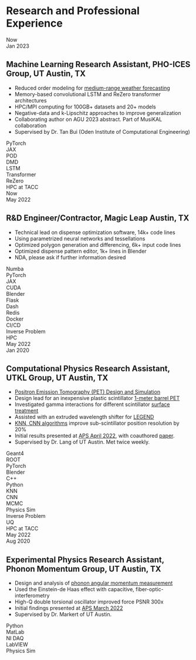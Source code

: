<div class="poster-section poster-scols avoid-break rtl-section rxp-section" markdown="1">

<div id="rxp-title" markdown="1">

# Research and Professional Experience

</div>
<div class="rxp_0" id="rxp" markdown="1">      
    <div class="cv_left" markdown="1">
        <div class="date_two" id="date">
            Now
        </div>
        <div class="date_one" id="date">
            Jan 2023
        </div>
    </div>
    <div class="cv_right" markdown="1">

## Machine Learning Research Assistant, PHO-ICES Group, UT Austin, TX
 - Reduced order modeling for [medium-range weather forecasting](https://akhilsadam.github.io/projects/pho-ices/weather-forecast)
 - Memory-based convolutional LSTM and ReZero transformer architectures
 - HPC/MPI computing for 100GB+ datasets and 20+ models
 - Negative-data and k-Lipschitz approaches to improve generalization
 - Collaborating author on AGU 2023 abstract. Part of MusiKAL collaboration
- Supervised by Dr. Tan Bui (Oden Institute of Computational Engineering)

<div id="item">
 <div class="items">PyTorch</div>
 <div class="items">JAX</div>
 <div class="items">POD</div>
 <div class="items">DMD</div>
 <div class="items">LSTM</div>
 <div class="items">Transformer</div>
 <div class="items">ReZero</div>
 <div class="items">HPC at TACC</div>
</div>

</div>
</div>
<div class="rxp_1" id="rxp" markdown="1">      
    <div class="cv_left" markdown="1">
        <div class="date_two" id="date">
            Now
        </div>
        <div class="date_one" id="date">
            May 2022
        </div>
    </div>
    <div class="cv_right" markdown="1">


## R&D Engineer/Contractor, Magic Leap Austin, TX
 - Technical lead on dispense optimization software, 14k+ code lines
 - Using parametrized neural networks and tessellations
 - Optimized polygon generation and differencing, 6k+ input code lines
 - Optimized dispense pattern editor, 1k+ lines in Blender
 - NDA, please ask if further information desired

<div id="item">
<div class="items">Numba</div>
<div class="items">PyTorch</div>
<div class="items">JAX</div>
<div class="items">CUDA</div>
<div class="items">Blender</div>
<div class="items">Flask</div>
<div class="items">Dash</div>
<div class="items">Redis</div>
<div class="items">Docker</div>
<div class="items">CI/CD</div>
<div class="items">Inverse Problem</div>
 <div class="items">HPC</div>
</div>

 </div>
 </div>
<div class="rxp_2" id="rxp" markdown="1">      
    <div class="cv_left" markdown="1">
        <div class="date_two" id="date">
            May 2022
        </div>
        <div class="date_one" id="date">
            Jan 2020
        </div>
    </div>
    <div class="cv_right" markdown="1">


## Computational Physics Research Assistant, UTKL Group, UT Austin, TX
 - [Positron Emission Tomography (PET) Design and Simulation](https://physicsworld.com/a/in-beam-pet-provides-the-first-glimpse-of-a-proton-flash-beam/)
 - Design lead for an inexpensive plastic scintillator [1-meter barrel PET](https://akhilsadam.github.io/projects/lang-tomography/index)
 - Investigated gamma interactions for different scintillator [surface treatment](https://akhilsadam.github.io/PlasticPET-graphicx/)
 - Assisted with an extruded wavelength shifter for [LEGEND](https://legend-exp.org/)
 -  [KNN, CNN algorithms](https://github.com/akhilsadam/PlasticPET-ANLY/tree/master) improve sub-scintillator position resolution by 20%
 - Initial results presented at [APS April 2022](https://meetings.aps.org/Meeting/APR22/Session/D08.5), with coauthored [paper](https://lirias.kuleuven.be/retrieve/675106).
 - Supervised by Dr. Lang of UT Austin. Met twice weekly.

 <!-- (https://github.com/akhilsadam/Geant4-PET/tree/master) -->

<div id="item">
<div class="items">Geant4</div>
<div class="items">ROOT</div>
<div class="items">PyTorch</div>
<div class="items">Blender</div>
<div class="items">C++</div>
<div class="items">Python</div>
<div class="items">KNN</div>
<div class="items">CNN</div>
<div class="items">MCMC</div>
<div class="items">Physics Sim</div>
<div class="items">Inverse Problem</div>
<div class="items">UQ</div>
<div class="items">HPC at TACC</div>
</div>

 </div>
 </div>
 <div class="rxp_3" id="rxp" markdown="1">      
    <div class="cv_left" markdown="1">
        <div class="date_two" id="date">
            May 2022
        </div>
        <div class="date_one" id="date">
            Aug 2020
        </div>
    </div>
    <div class="cv_right" markdown="1">

## Experimental Physics Research Assistant, Phonon Momentum Group, UT Austin, TX
 - Design and analysis of [phonon angular momentum measurement](https://akhilsadam.github.io/projects/markert-superconductivty/phonon-momentum)
 - Used the Einstein-de Haas effect with capacitive, fiber-optic-interferometry
 - High-Q double torsional oscillator improved force PSNR 300x
 - Initial findings presented at [APS March 2022](https://meetings.aps.org/Meeting/MAR22/Session/K31.1)
 - Supervised by Dr. Markert of UT Austin.

<div id="item">
<div class="items">Python</div>
<div class="items">MatLab</div>
<div class="items">NI DAQ</div>
<div class="items">LabVIEW</div>
<div class="items">Physics Sim</div>
</div>


</div>
</div>
</div>
